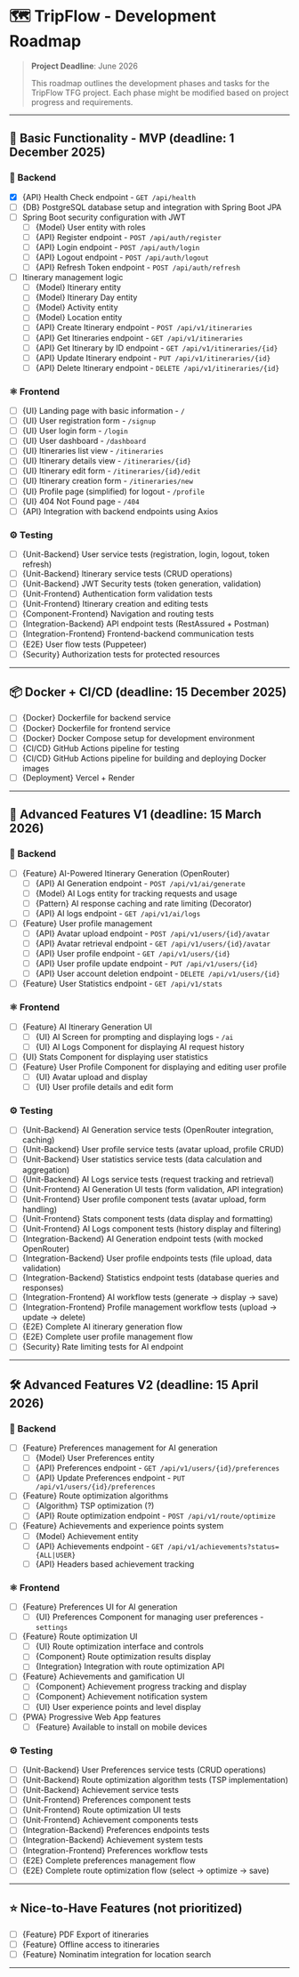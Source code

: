 # 🗺️ TripFlow - Development Roadmap

> **Project Deadline**: June 2026
> 
> This roadmap outlines the development phases and tasks for the TripFlow TFG project.
> Each phase might be modified based on project progress and requirements.

---

## 📅 Basic Functionality - MVP (deadline: 1 December 2025)

### 🔧 Backend

- [X] {API} Health Check endpoint - `GET /api/health`
- [ ] {DB} PostgreSQL database setup and integration with Spring Boot JPA
- [ ] Spring Boot security configuration with JWT
    - [ ] {Model} User entity with roles
    - [ ] {API} Register endpoint - `POST /api/auth/register`
    - [ ] {API} Login endpoint - `POST /api/auth/login`
    - [ ] {API} Logout endpoint - `POST /api/auth/logout`
    - [ ] {API} Refresh Token endpoint - `POST /api/auth/refresh`
- [ ] Itinerary management logic
    - [ ] {Model} Itinerary entity
    - [ ] {Model} Itinerary Day entity
    - [ ] {Model} Activity entity
    - [ ] {Model} Location entity
    - [ ] {API} Create Itinerary endpoint - `POST /api/v1/itineraries`
    - [ ] {API} Get Itineraries endpoint - `GET /api/v1/itineraries`
    - [ ] {API} Get Itinerary by ID endpoint - `GET /api/v1/itineraries/{id}`
    - [ ] {API} Update Itinerary endpoint - `PUT /api/v1/itineraries/{id}`
    - [ ] {API} Delete Itinerary endpoint - `DELETE /api/v1/itineraries/{id}`

### ⚛️ Frontend

- [ ] {UI} Landing page with basic information - `/`
- [ ] {UI} User registration form - `/signup`
- [ ] {UI} User login form - `/login`
- [ ] {UI} User dashboard - `/dashboard`
- [ ] {UI} Itineraries list view - `/itineraries`
- [ ] {UI} Itinerary details view - `/itineraries/{id}`
- [ ] {UI} Itinerary edit form - `/itineraries/{id}/edit`
- [ ] {UI} Itinerary creation form - `/itineraries/new`
- [ ] {UI} Profile page (simplified) for logout - `/profile`
- [ ] {UI} 404 Not Found page - `/404`
- [ ] {API} Integration with backend endpoints using Axios

### ⚙️ Testing

- [ ] {Unit-Backend} User service tests (registration, login, logout, token refresh)
- [ ] {Unit-Backend} Itinerary service tests (CRUD operations)
- [ ] {Unit-Backend} JWT Security tests (token generation, validation)
- [ ] {Unit-Frontend} Authentication form validation tests
- [ ] {Unit-Frontend} Itinerary creation and editing tests
- [ ] {Component-Frontend} Navigation and routing tests
- [ ] {Integration-Backend} API endpoint tests (RestAssured + Postman)
- [ ] {Integration-Frontend} Frontend-backend communication tests
- [ ] {E2E} User flow tests (Puppeteer)
- [ ] {Security} Authorization tests for protected resources

---

## 📦 Docker + CI/CD (deadline: 15 December 2025)

- [ ] {Docker} Dockerfile for backend service
- [ ] {Docker} Dockerfile for frontend service
- [ ] {Docker} Docker Compose setup for development environment
- [ ] {CI/CD} GitHub Actions pipeline for testing
- [ ] {CI/CD} GitHub Actions pipeline for building and deploying Docker images
- [ ] {Deployment} Vercel + Render

---

## 🚀 Advanced Features V1 (deadline: 15 March 2026)

### 🔧 Backend

- [ ] {Feature} AI-Powered Itinerary Generation (OpenRouter)
    - [ ] {API} AI Generation endpoint - `POST /api/v1/ai/generate`
    - [ ] {Model} AI Logs entity for tracking requests and usage
    - [ ] {Pattern} AI response caching and rate limiting (Decorator)
    - [ ] {API} AI logs endpoint - `GET /api/v1/ai/logs`
- [ ] {Feature} User profile management
    - [ ] {API} Avatar upload endpoint - `POST /api/v1/users/{id}/avatar`
    - [ ] {API} Avatar retrieval endpoint - `GET /api/v1/users/{id}/avatar`
    - [ ] {API} User profile endpoint - `GET /api/v1/users/{id}`
    - [ ] {API} User profile update endpoint - `PUT /api/v1/users/{id}`
    - [ ] {API} User account deletion endpoint - `DELETE /api/v1/users/{id}`
- [ ] {Feature} User Statistics endpoint - `GET /api/v1/stats`

### ⚛️ Frontend

- [ ] {Feature} AI Itinerary Generation UI
    - [ ] {UI} AI Screen for prompting and displaying logs - `/ai`
    - [ ] {UI} AI Logs Component for displaying AI request history
- [ ] {UI} Stats Component for displaying user statistics
- [ ] {Feature} User Profile Component for displaying and editing user profile
    - [ ] {UI} Avatar upload and display
    - [ ] {UI} User profile details and edit form

### ⚙️ Testing

- [ ] {Unit-Backend} AI Generation service tests (OpenRouter integration, caching)
- [ ] {Unit-Backend} User profile service tests (avatar upload, profile CRUD)
- [ ] {Unit-Backend} User statistics service tests (data calculation and aggregation)
- [ ] {Unit-Backend} AI Logs service tests (request tracking and retrieval)
- [ ] {Unit-Frontend} AI Generation UI tests (form validation, API integration)
- [ ] {Unit-Frontend} User profile component tests (avatar upload, form handling)
- [ ] {Unit-Frontend} Stats component tests (data display and formatting)
- [ ] {Unit-Frontend} AI Logs component tests (history display and filtering)
- [ ] {Integration-Backend} AI Generation endpoint tests (with mocked OpenRouter)
- [ ] {Integration-Backend} User profile endpoints tests (file upload, data validation)
- [ ] {Integration-Backend} Statistics endpoint tests (database queries and responses)
- [ ] {Integration-Frontend} AI workflow tests (generate → display → save)
- [ ] {Integration-Frontend} Profile management workflow tests (upload → update → delete)
- [ ] {E2E} Complete AI itinerary generation flow
- [ ] {E2E} Complete user profile management flow
- [ ] {Security} Rate limiting tests for AI endpoint

---

## 🛠️ Advanced Features V2 (deadline: 15 April 2026)

### 🔧 Backend

- [ ] {Feature} Preferences management for AI generation
    - [ ] {Model} User Preferences entity
    - [ ] {API} Preferences endpoint - `GET /api/v1/users/{id}/preferences`
    - [ ] {API} Update Preferences endpoint - `PUT /api/v1/users/{id}/preferences`
- [ ] {Feature} Route optimization algorithms
    - [ ] {Algorithm} TSP optimization (?)
    - [ ] {API} Route optimization endpoint - `POST /api/v1/route/optimize`
- [ ] {Feature} Achievements and experience points system
    - [ ] {Model} Achievement entity
    - [ ] {API} Achievements endpoint - `GET /api/v1/achievements?status={ALL|USER}`
    - [ ] {API} Headers based achievement tracking

### ⚛️ Frontend

- [ ] {Feature} Preferences UI for AI generation
    - [ ] {UI} Preferences Component for managing user preferences - `settings`
- [ ] {Feature} Route optimization UI
    - [ ] {UI} Route optimization interface and controls
    - [ ] {Component} Route optimization results display
    - [ ] {Integration} Integration with route optimization API
- [ ] {Feature} Achievements and gamification UI
    - [ ] {Component} Achievement progress tracking and display
    - [ ] {Component} Achievement notification system
    - [ ] {UI} User experience points and level display
- [ ] {PWA} Progressive Web App features
    - [ ] {Feature} Available to install on mobile devices

### ⚙️ Testing

- [ ] {Unit-Backend} User Preferences service tests (CRUD operations)
- [ ] {Unit-Backend} Route optimization algorithm tests (TSP implementation)
- [ ] {Unit-Backend} Achievement service tests
- [ ] {Unit-Frontend} Preferences component tests
- [ ] {Unit-Frontend} Route optimization UI tests
- [ ] {Unit-Frontend} Achievement components tests
- [ ] {Integration-Backend} Preferences endpoints tests
- [ ] {Integration-Backend} Achievement system tests
- [ ] {Integration-Frontend} Preferences workflow tests
- [ ] {E2E} Complete preferences management flow
- [ ] {E2E} Complete route optimization flow (select → optimize → save)

---

## ⭐ Nice-to-Have Features (not prioritized)

- [ ] {Feature} PDF Export of itineraries
- [ ] {Feature} Offline access to itineraries
- [ ] {Feature} Nominatim integration for location search

---
